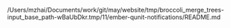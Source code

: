 /Users/mzhai/Documents/work/git/may/website/tmp/broccoli_merge_trees-input_base_path-wBaUbDkr.tmp/11/ember-qunit-notifications/README.md